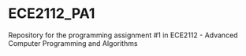 # ECE2112_PA1
Repository for the programming assignment #1 in ECE2112 - Advanced Computer Programming and Algorithms

